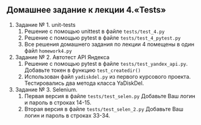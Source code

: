 ## Домашнее задание к лекции 4.«Tests»

1. Задание № 1. unit-tests
   1. Решение с помощью unittest в файле `tests/test_4.py`
   2. Решение с помощью pytest в файле `tests/test_4_pytest.py`
   3. Все решения домашнего задания по лекции 4 помещены в один файл `homework4.py`
2. Задание № 2. Автотест API Яндекса
   1. Решение с помощью pytest в файле `tests/test_yandex_api.py`. Добавьте токен в функцию `test_createdir()`
   2. Использован файл `yadiskdel.py` из первого курсового проекта. Тестировались два метода класса YaDiskDel.
3. Задание № 3. Selenium.
   1. Первая версия в файле `tests/test_selen.py` Добавьте Ваш логин и пароль в строках 14-15.
   2. Вторая версия в файле `tests/test_selen_2.py` Добавьте Ваш логин и пароль в строках 33-34.